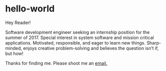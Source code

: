 # hello-world

Hey Reader!

Software development engineer seeking an internship position for the summer of 2017. Special interest in system software and mission 
critical applications. Motivated, responsible, and eager to learn new things. Sharp-minded, enjoys creative problem-solving and believes 
the question isn’t if, but how!

Thanks for finding me.
Please shoot me an <a href="mailto:nathanrosshoffmann@gmail.com?subject=Summary_on_GitHub">email.</a>
